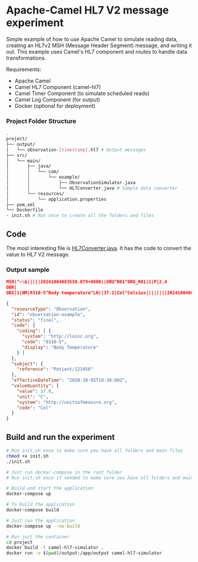 # Apache-Camel HL7 V2 message experiment

Simple example of how to use Apache Camel to simulate reading data, creating an HL7v2 MSH (Message Header Segment) message, and writing it out. This example uses Camel's HL7 component and routes to handle data transformations.

Requirements:
- Apache Camel
- Camel HL7 Component (camel-hl7)
- Camel Timer Component (to simulate scheduled reads)
- Camel Log Component (for output)
- Docker (optional for deployment)

### Project Folder Structure

```bash
.
project/
├── output/
│   └── observation-[timestamp].hl7 # Output messages
├── src/
│   └── main/
│       ├── java/
│       │   └── com/
│       │       └── example/
│       │           ├── ObservationSimulator.java 
│       │           └── HL7Converter.java # Sample data converter
│       └── resources/
│           └── application.properties
├── pom.xml
└── Dockerfile
- init.sh # Run once to create all the folders and files
```

## Code

The most interesting file is [HL7Converter.java](src/main/java/com/example/HL7Converter.java). It has the code to convert the value to HL7 V2 message.

### Output sample

```json
MSH|^~\&|||||20241004083550.079+0000||ORU^R01^ORU_R01|1|P|2.4
OBR|
OBX|1|NM|8310-5^Body temperature^LN||37.2|Cel^Celsius||||||||20241004083550
```

```json
{
  "resourceType": "Observation",
  "id": "observation-example",
  "status": "final",
  "code": {
    "coding": [ {
      "system": "http://loinc.org",
      "code": "8310-5",
      "display": "Body Temperature"
    } ]
  },
  "subject": {
    "reference": "Patient/123456"
  },
  "effectiveDateTime": "2020-10-05T10:30:00Z",
  "valueQuantity": {
    "value": 37.0,
    "unit": "C",
    "system": "http://unitsofmeasure.org",
    "code": "Cel"
  }
}
```

## Build and run the experiment

```bash
# Run init.sh once to make sure you have all folders and main files
chmod +x init.sh
./init.sh
```

```bash
# Just run docker-compose in the root folder
# Run init.sh once if needed to make sure you have all folders and main files

# Build and start the application
docker-compose up

# To build the application
docker-compose build

# Just run the application
docker-compose up --no-build
```

```bash
# Run just the container 
cd project
docker build -t camel-hl7-simulator .
docker run -v $(pwd)/output:/app/output camel-hl7-simulator
```